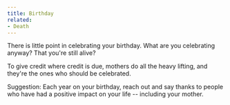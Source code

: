 ```yaml
---
title: Birthday
related:
- Death
---
```


There is little point in celebrating your birthday.
What are you celebrating anyway?
That you're still alive?

To give credit where credit is due, mothers do all the heavy lifting, and they're the ones who should be celebrated.

Suggestion: Each year on your birthday, reach out and say thanks to people who have had a positive impact on your life -- including your mother.
